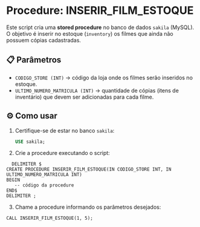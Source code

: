 # Procedure: INSERIR_FILM_ESTOQUE

Este script cria uma **stored procedure** no banco de dados `sakila` (MySQL).  
O objetivo é inserir no estoque (`inventory`) os filmes que ainda não possuem cópias cadastradas.

## 📋 Parâmetros
- `CODIGO_STORE (INT)` → código da loja onde os filmes serão inseridos no estoque.  
- `ULTIMO_NUMERO_MATRICULA (INT)` → quantidade de cópias (itens de inventário) que devem ser adicionadas para cada filme.

## ⚙️ Como usar
1. Certifique-se de estar no banco `sakila`:
   ```sql
   USE sakila;
2. Crie a procedure executando o script:
 ```
   DELIMITER $
CREATE PROCEDURE INSERIR_FILM_ESTOQUE(IN CODIGO_STORE INT, IN ULTIMO_NUMERO_MATRICULA INT)
BEGIN
    -- código da procedure
END$
DELIMITER ;
```
3. Chame a procedure informando os parâmetros desejados:
  ```
CALL INSERIR_FILM_ESTOQUE(1, 5);
```
